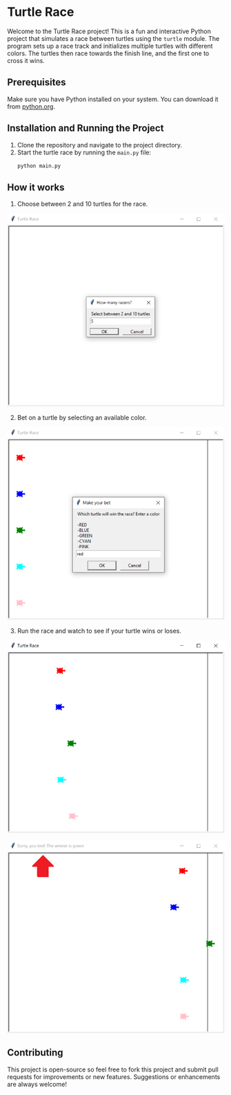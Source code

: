# Turtle Race

Welcome to the Turtle Race project! This is a fun and interactive Python project that simulates a race between turtles using the `turtle` module. The program sets up a race track and initializes multiple turtles with different colors. The turtles then race towards the finish line, and the first one to cross it wins.

## Prerequisites

Make sure you have Python installed on your system. You can download it from [python.org](https://www.python.org/).

## Installation and Running the Project

1. Clone the repository and navigate to the project directory.
2. Start the turtle race by running the `main.py` file:
    ```sh
    python main.py
    ```
## How it works

1. Choose between 2 and 10 turtles for the race.

<p align="center">
  <img src="img/select_turtles.png" alt="Select turtles">
</p>

2. Bet on a turtle by selecting an available color.

<p align="center">
  <img src="img/enter_color.png" alt="Bet on color">
</p>

3. Run the race and watch to see if your turtle wins or loses.

<p align="center">
  <img src="img/race1.png" alt="The race">
</p>

<p align="center">
  <img src="img/race2.png" alt="The end of the race">
</p>

## Contributing
This project is open-source so feel free to fork this project and submit pull requests for improvements or new features. Suggestions or enhancements are always welcome!

